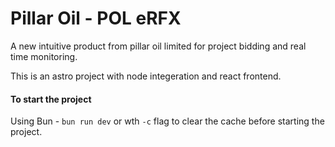 # Pillar Oil - POL eRFX

A new intuitive product from pillar oil limited for project bidding and real time monitoring.

This is an astro project with node integeration and react frontend.



#### To start the project

Using Bun - `bun run dev` or wth `-c` flag to clear the cache before starting the project.
